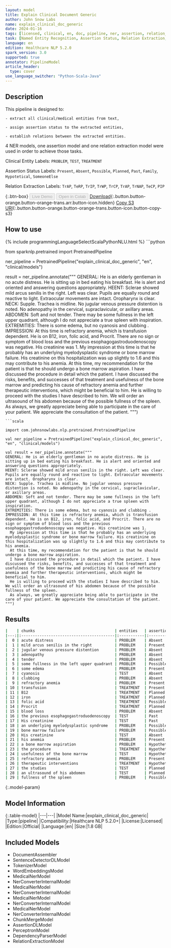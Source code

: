 ```yaml
---
layout: model
title: Explain Clinical Document Generic
author: John Snow Labs
name: explain_clinical_doc_generic
date: 2024-01-16
tags: [licensed, clinical, en, doc, pipeline, ner, assertion, relation_extraction, generic]
task: [Named Entity Recognition, Assertion Status, Relation Extraction, Pipeline Healthcare]
language: en
edition: Healthcare NLP 5.2.0
spark_version: 3.0
supported: true
annotator: PipelineModel
article_header:
  type: cover
use_language_switcher: "Python-Scala-Java"
---
```


## Description

This pipeline is designed to:

    - extract all clinical/medical entities from text,

    - assign assertion status to the extracted entities,

    - establish relations between the extracted entities.

4 NER models, one assertion model and one relation extraction model were used in order to achieve those tasks.

Clinical Entity Labels: `PROBLEM`, `TEST`, `TREATMENT` 

Assertion Status Labels: `Present`, `Absent`, `Possible`, `Planned`, `Past`, `Family`, `Hypotetical`, `SomeoneElse`

Relation Extraction Labels: `TrAP`, `TeRP`, `TrIP`, `TrWP`, `TrCP`, `TrAP`, `TrNAP`, `TeCP`, `PIP`

{:.btn-box}
<button class="button button-orange" disabled>Live Demo</button>
<button class="button button-orange" disabled>Open in Colab</button>
[Download](https://s3.amazonaws.com/auxdata.johnsnowlabs.com/clinical/models/explain_clinical_doc_generic_en_5.2.0_3.0_1705427189860.zip){:.button.button-orange.button-orange-trans.arr.button-icon.hidden}
[Copy S3 URI](s3://auxdata.johnsnowlabs.com/clinical/models/explain_clinical_doc_generic_en_5.2.0_3.0_1705427189860.zip){:.button.button-orange.button-orange-trans.button-icon.button-copy-s3}

## How to use



<div class="tabs-box" markdown="1">
{% include programmingLanguageSelectScalaPythonNLU.html %}
```python

from sparknlp.pretrained import PretrainedPipeline

ner_pipeline = PretrainedPipeline("explain_clinical_doc_generic", "en", "clinical/models")

result = ner_pipeline.annotate("""
GENERAL: He is an elderly gentleman in no acute distress. He is sitting up in bed eating his breakfast. He is alert and oriented and answering questions appropriately.
HEENT: Sclerae showed mild arcus senilis in the right. Left was clear. Pupils are equally round and reactive to light. Extraocular movements are intact. Oropharynx is clear.
NECK: Supple. Trachea is midline. No jugular venous pressure distention is noted. No adenopathy in the cervical, supraclavicular, or axillary areas.
ABDOMEN: Soft and not tender. There may be some fullness in the left upper quadrant, although I do not appreciate a true spleen with inspiration.
EXTREMITIES: There is some edema, but no cyanosis and clubbing .
IMPRESSION: At this time is refractory anemia, which is transfusion dependent. He is on B12, iron, folic acid, and Procrit. There are no sign or symptom of blood loss and the previous esophagogastroduodenoscopy was negative. His creatinine was 1.
  My impression at this time is that he probably has an underlying myelodysplastic syndrome or bone marrow failure. His creatinine on this hospitalization was up slightly to 1.6 and this may contribute to his anemia.
  At this time, my recommendation for the patient is that he should undergo a bone marrow aspiration.
  I have discussed the procedure in detail which the patient. I have discussed the risks, benefits, and successes of that treatment and usefulness of the bone marrow and predicting his cause of refractory anemia and further therapeutic interventions, which might be beneficial to him.
  He is willing to proceed with the studies I have described to him. We will order an ultrasound of his abdomen because of the possible fullness of the spleen.
  As always, we greatly appreciate being able to participate in the care of your patient. We appreciate the consultation of the patient.
""")

```
```scala

import com.johnsnowlabs.nlp.pretrained.PretrainedPipeline

val ner_pipeline = PretrainedPipeline("explain_clinical_doc_generic", "en", "clinical/models")

val result = ner_pipeline.annotate("""
GENERAL: He is an elderly gentleman in no acute distress. He is sitting up in bed eating his breakfast. He is alert and oriented and answering questions appropriately.
HEENT: Sclerae showed mild arcus senilis in the right. Left was clear. Pupils are equally round and reactive to light. Extraocular movements are intact. Oropharynx is clear.
NECK: Supple. Trachea is midline. No jugular venous pressure distention is noted. No adenopathy in the cervical, supraclavicular, or axillary areas.
ABDOMEN: Soft and not tender. There may be some fullness in the left upper quadrant, although I do not appreciate a true spleen with inspiration.
EXTREMITIES: There is some edema, but no cyanosis and clubbing .
IMPRESSION: At this time is refractory anemia, which is transfusion dependent. He is on B12, iron, folic acid, and Procrit. There are no sign or symptom of blood loss and the previous esophagogastroduodenoscopy was negative. His creatinine was 1.
  My impression at this time is that he probably has an underlying myelodysplastic syndrome or bone marrow failure. His creatinine on this hospitalization was up slightly to 1.6 and this may contribute to his anemia.
  At this time, my recommendation for the patient is that he should undergo a bone marrow aspiration.
  I have discussed the procedure in detail which the patient. I have discussed the risks, benefits, and successes of that treatment and usefulness of the bone marrow and predicting his cause of refractory anemia and further therapeutic interventions, which might be beneficial to him.
  He is willing to proceed with the studies I have described to him. We will order an ultrasound of his abdomen because of the possible fullness of the spleen.
  As always, we greatly appreciate being able to participate in the care of your patient. We appreciate the consultation of the patient.
""")

```
</div>

## Results

```bash
|    | chunks                                   | entities   | assertion    |
|---:|:-----------------------------------------|:-----------|:-------------|
|  0 | acute distress                           | PROBLEM    | Absent       |
|  1 | mild arcus senilis in the right          | PROBLEM    | Present      |
|  2 | jugular venous pressure distention       | PROBLEM    | Absent       |
|  3 | adenopathy                               | PROBLEM    | Absent       |
|  4 | tender                                   | PROBLEM    | Absent       |
|  5 | some fullness in the left upper quadrant | PROBLEM    | Possible     |
|  6 | some edema                               | PROBLEM    | Present      |
|  7 | cyanosis                                 | TEST       | Absent       |
|  8 | clubbing                                 | PROBLEM    | Absent       |
|  9 | refractory anemia                        | PROBLEM    | Present      |
| 10 | transfusion                              | TREATMENT  | Present      |
| 11 | B12                                      | TREATMENT  | Planned      |
| 12 | iron                                     | TREATMENT  | Planned      |
| 13 | folic acid                               | TREATMENT  | Possible     |
| 14 | Procrit                                  | TREATMENT  | Planned      |
| 15 | blood loss                               | PROBLEM    | Absent       |
| 16 | the previous esophagogastroduodenoscopy  | TEST       | Past         |
| 17 | His creatinine                           | TEST       | Past         |
| 18 | an underlying myelodysplastic syndrome   | PROBLEM    | Possible     |
| 19 | bone marrow failure                      | PROBLEM    | Possible     |
| 20 | His creatinine                           | TEST       | Absent       |
| 21 | his anemia                               | PROBLEM    | Present      |
| 22 | a bone marrow aspiration                 | PROBLEM    | Hypothetical |
| 23 | the procedure                            | TREATMENT  | Hypothetical |
| 24 | usefulness of the bone marrow            | TEST       | Hypothetical |
| 25 | refractory anemia                        | PROBLEM    | Present      |
| 26 | therapeutic interventions                | TREATMENT  | Hypothetical |
| 27 | the studies                              | TEST       | Planned      |
| 28 | an ultrasound of his abdomen             | TEST       | Planned      |
| 29 | fullness of the spleen                   | PROBLEM    | Possible     |
```

{:.model-param}
## Model Information

{:.table-model}
|---|---|
|Model Name:|explain_clinical_doc_generic|
|Type:|pipeline|
|Compatibility:|Healthcare NLP 5.2.0+|
|License:|Licensed|
|Edition:|Official|
|Language:|en|
|Size:|1.8 GB|

## Included Models

- DocumentAssembler
- SentenceDetectorDLModel
- TokenizerModel
- WordEmbeddingsModel
- MedicalNerModel
- NerConverterInternalModel
- MedicalNerModel
- NerConverterInternalModel
- MedicalNerModel
- NerConverterInternalModel
- MedicalNerModel
- NerConverterInternalModel
- ChunkMergeModel
- AssertionDLModel
- PerceptronModel
- DependencyParserModel
- RelationExtractionModel